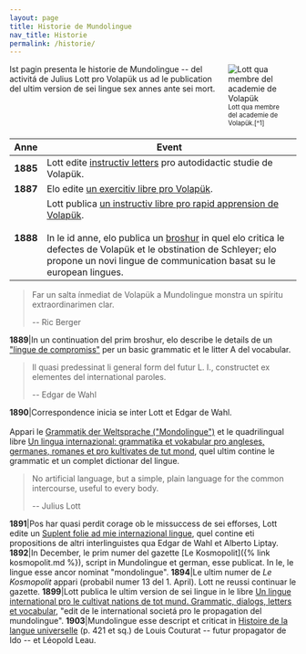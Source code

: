 ```yaml
---
layout: page
title: Historie de Mundolingue
nav_title: Historie
permalink: /historie/
---
```


<figure style="margin:0px 20px 20px 20px; float:right; width:100px;">
    <img src="{% link img/lott_vp_1887.png %}" alt="Lott qua membre del academie de Volapük">
    <figcaption style="font-size:0.8em;"><span markdown="1">Lott qua membre del academie de Volapük.[^1]</span></figcaption>
</figure>

Ist pagin presenta le historie de Mundolingue -- del activitá de Julius Lott pro Volapük us ad le publication del ultim version de sei lingue sex annes ante sei mort.

Anne|Event
---|---
**1885**|Lott edite [instructiv letters](https://digital.onb.ac.at/RepViewer/viewer.faces?doc=DTL_7137123&order=1&view=SINGLE) pro autodidactic studie de Volapük.
**1887**|Elo edite [un exercitiv libre pro Volapük](https://digital.onb.ac.at/RepViewer/viewer.faces?doc=DTL_6983164&order=1&view=SINGLE).
**1888**|Lott publica [un instructiv libre pro rapid apprension de Volapük](https://digital.onb.ac.at/RepViewer/viewer.faces?doc=DTL_6982757&order=1&view=SINGLE).<br><br>In le id anne, elo publica un [broshur](https://digital.onb.ac.at/RepViewer/viewer.faces?doc=DTL_6974482&order=1&view=SINGLE) in quel elo critica le defectes de Volapük et le obstination de Schleyer; elo propone un novi lingue de communication basat su le european lingues.

> Far un salta ínmediat de Volapük a Mundolingue monstra un spíritu extraordinarimen clar.
>
> -- Ric Berger

**1889**|In un continuation del prim broshur, elo describe le details de un ["lingue de compromiss"](https://digital.onb.ac.at/RepViewer/viewer.faces?doc=DTL_2934258&order=1&view=SINGLE) per un basic grammatic et le litter A del vocabular.

> Il quasi predessinat li general form del futur L. I., constructet ex elementes del international paroles.
>
> -- Edgar de Wahl

**1890**|Correspondence inicia se inter Lott et Edgar de Wahl.<br><br>Appari le [Grammatik der Weltsprache ("Mondolingue")](https://digital.onb.ac.at/RepViewer/viewer.faces?doc=DTL_3070380&order=1&view=SINGLE) et le quadrilingual libre [Un lingua internazional: grammatika et vokabular pro angleses, germanes, romanes et pro kultivates de tut mond](https://digital.onb.ac.at/RepViewer/viewer.faces?doc=DTL_3072009&order=1&view=SINGLE), quel ultim contine le grammatic et un complet dictionar del lingue.

> No artificial language, but a simple, plain language for the common intercourse, useful to every body.
>
> -- Julius Lott

**1891**|Pos har quasi perdit corage ob le missuccess de sei efforses, Lott edite un [Suplent folie ad mie internazional lingue](https://digital.onb.ac.at/RepViewer/viewer.faces?doc=DTL_6981300&order=1&view=SINGLE), quel contine eti propositions de altri interlinguistes qua Edgar de Wahl et Alberto Liptay.
**1892**|In December, le prim numer del gazette [Le Kosmopolit]({% link kosmopolit.md %}), script in Mundolingue et german, esse publicat. In le, le lingue esse ancor nominat "mondolingue".
**1894**|Le ultim numer de *Le Kosmopolit* appari (probabil numer 13 del 1. April). Lott ne reussi continuar le gazette.
**1899**|Lott publica le ultim version de sei lingue in le libre [Un lingue international pro le cultivat nations de tot mund. Grammatic, dialogs, letters et vocabular](https://digital.onb.ac.at/RepViewer/viewer.faces?doc=DTL_3408523&order=1&view=SINGLE), "edit de le international societá pro le propagation del mundolingue".
**1903**|Mundolingue esse descript et criticat in [Histoire de la langue universelle](https://digital.onb.ac.at/RepViewer/viewer.faces?doc=DTL_2912337) (p. 421 et sq.) de Louis Couturat -- futur propagator de Ido -- et Léopold Leau.

[^1]: Font: "Mitglieder der Volapük-Akademie, um 1887", [Österreichische Nationalbibliothek](http://data.onb.ac.at/rec/baa9713426)

